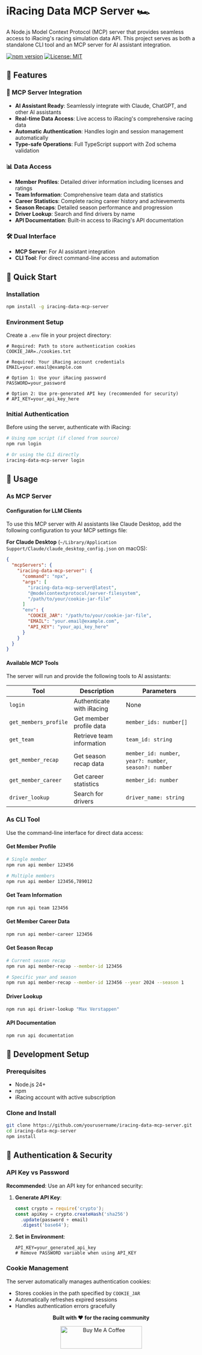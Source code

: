 # iRacing Data MCP Server 🏎️

A Node.js Model Context Protocol (MCP) server that provides seamless access to iRacing's racing simulation data API. This project serves as both a standalone CLI tool and an MCP server for AI assistant integration.

[![npm version](https://badge.fury.io/js/iracing-data-mcp-server.svg)](https://badge.fury.io/js/iracing-data-mcp-server)
[![License: MIT](https://img.shields.io/badge/License-MIT-yellow.svg)](https://opensource.org/licenses/MIT)

## 🌟 Features

### 🤖 MCP Server Integration
- **AI Assistant Ready**: Seamlessly integrate with Claude, ChatGPT, and other AI assistants
- **Real-time Data Access**: Live access to iRacing's comprehensive racing data
- **Automatic Authentication**: Handles login and session management automatically
- **Type-safe Operations**: Full TypeScript support with Zod schema validation

### 📊 Data Access
- **Member Profiles**: Detailed driver information including licenses and ratings
- **Team Information**: Comprehensive team data and statistics
- **Career Statistics**: Complete racing career history and achievements
- **Season Recaps**: Detailed season performance and progression
- **Driver Lookup**: Search and find drivers by name
- **API Documentation**: Built-in access to iRacing's API documentation

### 🛠️ Dual Interface
- **MCP Server**: For AI assistant integration
- **CLI Tool**: For direct command-line access and automation

## 🚀 Quick Start

### Installation

```bash
npm install -g iracing-data-mcp-server
```

### Environment Setup

Create a `.env` file in your project directory:

```env
# Required: Path to store authentication cookies
COOKIE_JAR=./cookies.txt

# Required: Your iRacing account credentials
EMAIL=your.email@example.com

# Option 1: Use your iRacing password
PASSWORD=your_password

# Option 2: Use pre-generated API key (recommended for security)
# API_KEY=your_api_key_here
```

### Initial Authentication

Before using the server, authenticate with iRacing:

```bash
# Using npm script (if cloned from source)
npm run login

# Or using the CLI directly
iracing-data-mcp-server login
```

## 📖 Usage

### As MCP Server

#### Configuration for LLM Clients

To use this MCP server with AI assistants like Claude Desktop, add the following configuration to your MCP settings file:

**For Claude Desktop** (`~/Library/Application Support/Claude/claude_desktop_config.json` on macOS):

```json
{
  "mcpServers": {
    "iracing-data-mcp-server": {
      "command": "npx",
      "args": [
        "iracing-data-mcp-server@latest",
        "@modelcontextprotocol/server-filesystem",
        "/path/to/your/cookie-jar-file"
      ]
      "env": {
        "COOKIE_JAR": "/path/to/your/cookie-jar-file",
        "EMAIL": "your.email@example.com",
        "API_KEY": "your_api_key_here"
      }
    }
  }
}
```

#### Available MCP Tools
The server will run and provide the following tools to AI assistants:

| Tool | Description | Parameters |
|------|-------------|------------|
| `login` | Authenticate with iRacing | None |
| `get_members_profile` | Get member profile data | `member_ids: number[]` |
| `get_team` | Retrieve team information | `team_id: string` |
| `get_member_recap` | Get season recap data | `member_id: number`, `year?: number`, `season?: number` |
| `get_member_career` | Get career statistics | `member_id: number` |
| `driver_lookup` | Search for drivers | `driver_name: string` |

### As CLI Tool

Use the command-line interface for direct data access:

#### Get Member Profile
```bash
# Single member
npm run api member 123456

# Multiple members
npm run api member 123456,789012
```

#### Get Team Information
```bash
npm run api team 123456
```

#### Get Member Career Data
```bash
npm run api member-career 123456
```

#### Get Season Recap
```bash
# Current season recap
npm run api member-recap --member-id 123456

# Specific year and season
npm run api member-recap --member-id 123456 --year 2024 --season 1
```

#### Driver Lookup
```bash
npm run api driver-lookup "Max Verstappen"
```

#### API Documentation
```bash
npm run api documentation
```

## 🔧 Development Setup

### Prerequisites
- Node.js 24+ 
- npm
- iRacing account with active subscription

### Clone and Install
```bash
git clone https://github.com/yourusername/iracing-data-mcp-server.git
cd iracing-data-mcp-server
npm install
```

## 🔐 Authentication & Security

### API Key vs Password

**Recommended**: Use an API key for enhanced security:

1. **Generate API Key**: 
   ```javascript
   const crypto = require('crypto');
   const apiKey = crypto.createHash('sha256')
     .update(password + email)
     .digest('base64');
   ```

2. **Set in Environment**:
   ```env
   API_KEY=your_generated_api_key
   # Remove PASSWORD variable when using API_KEY
   ```

### Cookie Management

The server automatically manages authentication cookies:
- Stores cookies in the path specified by `COOKIE_JAR`
- Automatically refreshes expired sessions
- Handles authentication errors gracefully

<p align="center">
  <strong>Built with ❤️ for the racing community</strong>
</p>

<p align="center">
  <a href="https://www.buymeacoffee.com/emiliosp" target="_blank">
    <img src="https://cdn.buymeacoffee.com/buttons/v2/default-yellow.png" alt="Buy Me A Coffee" style="height: 60px !important;width: 217px !important;" >
  </a>
</p>